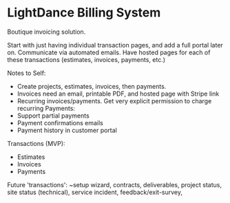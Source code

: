 # LightDance Billing System

Boutique invoicing solution.

Start with just having individual transaction pages, and add a full portal later on. Communicate via automated emails. Have hosted pages for each of these transactions (estimates, invoices, payments, etc.)

Notes to Self:
- Create projects, estimates, invoices, then payments.
- Invoices need an email, printable PDF, and hosted page with Stripe link
- Recurring invoices/payments. Get very explicit permission to charge recurring
Payments:
- Support partial payments
- Payment confirmations emails
- Payment history in customer portal

Transactions (MVP):
- Estimates
- Invoices
- Payments

Future 'transactions': ~setup wizard, contracts, deliverables, project status, site status (technical), service incident, feedback/exit-survey, 